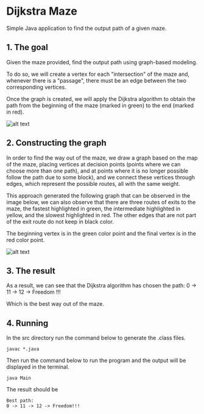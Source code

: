 # Dijkstra Maze
Simple Java application to find the output path of a given maze.

## 1. The goal
Given the maze provided, find the output path using graph-based modeling.

To do so, we will create a vertex for each "intersection" of the maze and, whenever there is a "passage", there must be an edge between the two corresponding vertices.

Once the graph is created, we will apply the Dijkstra algorithm to obtain the path from the beginning of the maze (marked in green) to the end (marked in red).

![alt text][maze-img]

## 2. Constructing the graph
In order to find the way out of the maze, we draw a graph based on the map of the maze, placing vertices at decision points (points where we can choose more than one path), and at points where it is no longer possible follow the path due to some block), and we connect these vertices through edges, which represent the possible routes, all with the same weight.

This approach generated the following graph that can be observed in the image below, we can also observe that there are three routes of exits to the maze, the fastest highlighted in green, the intermediate highlighted in yellow, and the slowest highlighted in red. The other edges that are not part of the exit route do not keep in black color.

The beginning vertex is in the green color point and the final vertex is in the red color point.

![alt text][maze-graph-img]

## 3. The result

As a result, we can see that the Dijkstra algorithm has chosen the path: 0 -> 11 -> 12 -> Freedom !!!

Which is the best way out of the maze.

## 4. Running
In the src directory run the command below to generate the .class files.
```
javac *.java
```

Then run the command below to run the program and the output will be displayed in the terminal.
```
java Main
```

The result should be
```
Best path:
0 -> 11 -> 12 -> Freedom!!!
```

[maze-img]: https://raw.githubusercontent.com/claudiodietrich/dijkstra-maze/master/assets/img/maze.png "The Maze"
[maze-graph-img]: https://raw.githubusercontent.com/claudiodietrich/dijkstra-maze/master/assets/img/maze-graph.png "The Graph"